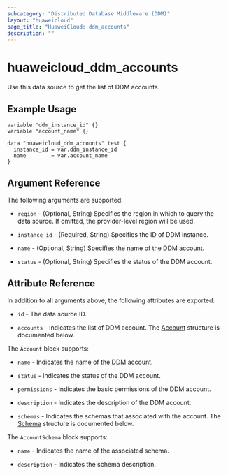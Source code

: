 ```yaml
---
subcategory: "Distributed Database Middleware (DDM)"
layout: "huaweicloud"
page_title: "HuaweiCloud: ddm_accounts"
description: ""
---
```


# huaweicloud_ddm_accounts

Use this data source to get the list of DDM accounts.

## Example Usage

```hcl
variable "ddm_instance_id" {}
variable "account_name" {}

data "huaweicloud_ddm_accounts" test {
  instance_id = var.ddm_instance_id
  name        = var.account_name
}
```

## Argument Reference

The following arguments are supported:

* `region` - (Optional, String) Specifies the region in which to query the data source.
  If omitted, the provider-level region will be used.

* `instance_id` - (Required, String) Specifies the ID of DDM instance.

* `name` - (Optional, String) Specifies the name of the DDM account.

* `status` - (Optional, String) Specifies the status of the DDM account.

## Attribute Reference

In addition to all arguments above, the following attributes are exported:

* `id` - The data source ID.

* `accounts` - Indicates the list of DDM account.
  The [Account](#DdmAccounts_Account) structure is documented below.

<a name="DdmAccounts_Account"></a>
The `Account` block supports:

* `name` - Indicates the name of the DDM account.

* `status` - Indicates the status of the DDM account.

* `permissions` - Indicates the basic permissions of the DDM account.

* `description` - Indicates the description of the DDM account.

* `schemas` - Indicates the schemas that associated with the account.
  The [Schema](#DdmAccounts_AccountSchema) structure is documented below.

<a name="DdmAccounts_AccountSchema"></a>
The `AccountSchema` block supports:

* `name` - Indicates the name of the associated schema.

* `description` - Indicates the schema description.
